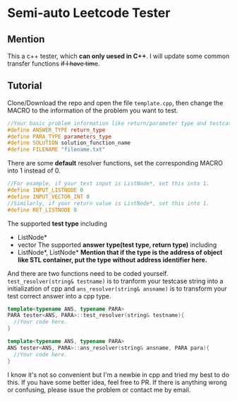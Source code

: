 # Semi-auto Leetcode Tester

## Mention
This a c++ tester, which **can only uesed in C++**. I will update some common transfer functions ~~if I have time~~.

## Tutorial
Clone/Download the repo and open the file ``template.cpp``, then change the MACRO to the information of the problem you want to test.
```cpp
//Your basic problem information like return/parameter type and testcases file name filled here.
#define ANSWER_TYPE return_type
#define PARA_TYPE parameters_type
#define SOLUTION solution_function_name
#define FILENAME "filename.txt"
```

There are some **default** resolver functions, set the corresponding MACRO into 1 instead of 0.
```cpp
//For example, if your test input is ListNode*, set this into 1.
#define INPUT_LISTNODE 0
#define INPUT_VECTOR_INT 0
//Similarly, if your return value is ListNode*, set this into 1.
#define RET_LISTNODE 0
```
The supported **test type** including
+ ListNode*
+ vector<int>
The supported **answer type(test type, return type)** including
+ ListNode*, ListNode*
**Mention that if the type is the address of object like STL container, put the type without address identifier here.**

And there are two functions need to be coded yourself. ``test_resolver(string& testname)`` is to tranform your testcase string into a initialization of cpp and ``ans_resolver(string& ansname)`` is to transform your test correct answer into a cpp type.
```cpp
template<typename ANS, typename PARA>
PARA tester<ANS, PARA>::test_resolver(string& testname){
  //Your code here.
}

template<typename ANS, typename PARA>
ANS tester<ANS, PARA>::ans_resolver(string& ansname, PARA para){
  //Your code here.
}
```

I know it's not so convenient but I'm a newbie in cpp and tried my best to do this. If you have some better idea, feel free to PR. If there is anything wrong or confusing, please issue the problem or contact me by email.
